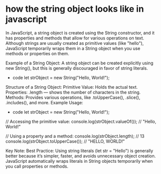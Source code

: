 # how the string object looks like in javascript

In JavaScript, a string object is created using the String constructor, and it has properties and methods that allow for various operations on text. Although strings are usually created as primitive values (like "hello"), JavaScript temporarily wraps them in a String object when you use methods or properties on them.

Example of a String Object:
A string object can be created explicitly using new String(), but this is generally discouraged in favor of string literals.

- code
  let strObject = new String("Hello, World!");

Structure of a String Object:
Primitive Value: Holds the actual text.
Properties:
.length — shows the number of characters in the string.
Methods: Provides various operations, like .toUpperCase(), .slice(), .includes(), and more.
Example Usage:

- code
  let strObject = new String("Hello, World!");

// Accessing the primitive value:
console.log(strObject.valueOf()); // "Hello, World!"

// Using a property and a method:
console.log(strObject.length); // 13
console.log(strObject.toUpperCase()); // "HELLO, WORLD!"

Key Note:
Best Practice: Using string literals (let str = "Hello") is generally better because it’s simpler, faster, and avoids unnecessary object creation. JavaScript automatically wraps literals in String objects temporarily when you call properties or methods.

